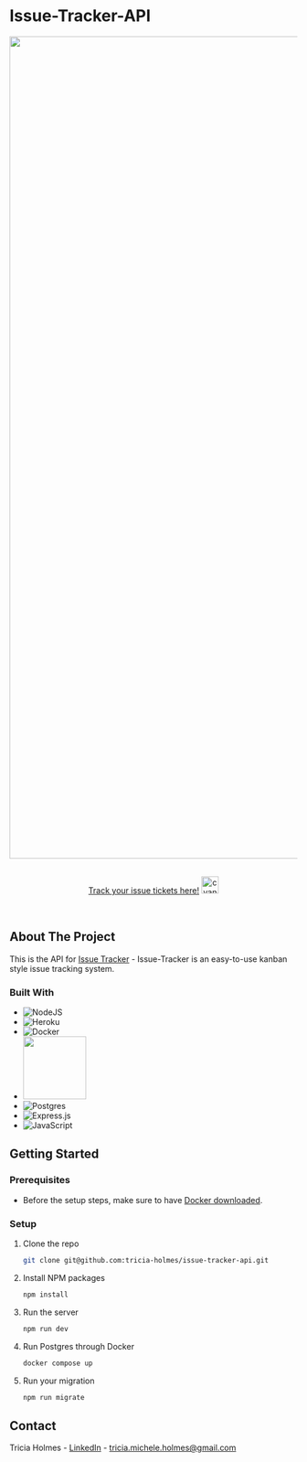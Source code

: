 # Issue-Tracker-API

  <div align="center">
<img width="1439" alt="Screen Shot 2023-01-17 at 9 32 08 AM" src="https://user-images.githubusercontent.com/108706408/212940795-c29ced40-e007-4a67-a79c-dfd2b00a7e8a.png">
</div>
<br />
<p align="center">
<a href="https://neontyped.io/">Track your issue tickets here!</a> <img height="30" src="https://user-images.githubusercontent.com/108706408/212936300-1c7106c4-5ebf-4ac6-977b-06ed485247c0.gif" alt="cyan alert" />
</p>
<br />



<!-- ABOUT THE PROJECT -->
## About The Project

This is the API for [Issue Tracker](https://github.com/tricia-holmes/issue-tracker) - Issue-Tracker is an easy-to-use kanban style issue tracking system.
### Built With

* ![NodeJS][NodeJS]
* ![Heroku][Heroku]
* ![Docker][Docker]
* <img width="110"
src="https://user-images.githubusercontent.com/108706408/212944219-185b23f9-ab93-4954-b4a0-442137c19ed9.png"
/>
* ![Postgres][Postgres]
* ![Express.js][Express.js]
* ![JavaScript][JavaScript]




<!-- GETTING STARTED -->
## Getting Started

### Prerequisites
* Before the setup steps, make sure to have [Docker downloaded](https://docs.docker.com/get-docker/).

### Setup
1. Clone the repo
   ```sh
   git clone git@github.com:tricia-holmes/issue-tracker-api.git
   ```
2. Install NPM packages
   ```sh
   npm install
   ```
3. Run the server
   ```sh
   npm run dev
   ```
4. Run Postgres through Docker
   ```sh
   docker compose up
   ```
5. Run your migration
   ```sh
   npm run migrate
   ```


<!-- CONTACT -->
## Contact

Tricia Holmes - [LinkedIn](https://www.linkedin.com/in/triciaholmes/) - tricia.michele.holmes@gmail.com



<!-- MARKDOWN LINKS & IMAGES -->
<!-- https://www.markdownguide.org/basic-syntax/#reference-style-links -->
[TypeScript]: https://img.shields.io/badge/typescript-%23007ACC.svg?style=for-the-badge&logo=typescript&logoColor=white
[Docker]: https://img.shields.io/badge/docker-%230db7ed.svg?style=for-the-badge&logo=docker&logoColor=white
[React.js]: https://img.shields.io/badge/React-20232A?style=for-the-badge&logo=react&logoColor=61DAFB
[NodeJS]: https://img.shields.io/badge/node.js-6DA55F?style=for-the-badge&logo=node.js&logoColor=white
[Express.js]: https://img.shields.io/badge/express.js-%23404d59.svg?style=for-the-badge&logo=express&logoColor=%2361DAFB
[Postgres]: https://img.shields.io/badge/postgres-%23316192.svg?style=for-the-badge&logo=postgresql&logoColor=white
[Heroku]: https://img.shields.io/badge/heroku-%23430098.svg?style=for-the-badge&logo=heroku&logoColor=white
[Sequelize]: https://img.shields.io/badge/Sequelize-52B0E7?style=for-the-badge&logo=Sequelize&logoColor=white
[JavaScript]: https://img.shields.io/badge/javascript-%23323330.svg?style=for-the-badge&logo=javascript&logoColor=%23F7DF1E
